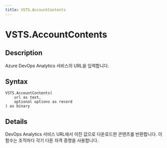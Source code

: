 ```yaml
---
title: VSTS.AccountContents
---
```


# VSTS.AccountContents


## Description

Azure DevOps Analytics 서비스의 URL을 입력합니다.


## Syntax

```powerquery
VSTS.AccountContents(
    url as text,
    optional options as record
) as binary
```


## Details

DevOps Analytics 서비스 URL에서 이진 값으로 다운로드한 콘텐츠를 반환합니다. 이 함수는 조직마다 각기 다른 자격 증명을 사용합니다.


